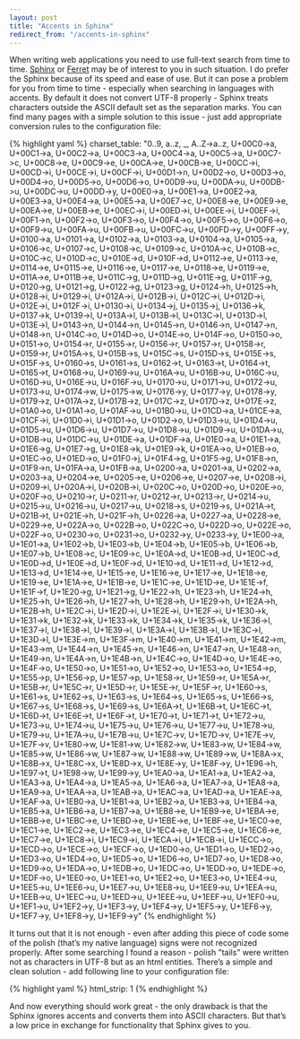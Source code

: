 ```yaml
---
layout: post
title: "Accents in Sphinx"
redirect_from: "/accents-in-sphinx"
---
```


When writing web applications you need to use full-text search from time to time. [Sphinx][sphinx] or [Ferret][ferret] may be of interest to you in such situation. I do prefer the Sphinx because of its speed and ease of use. But it can pose a problem for you from time to time - especially when searching in languages with accents. By default it does not convert UTF-8 properly - Sphinx treats characters outside the ASCII default set as the separation marks. You can find many pages with a simple solution to this issue - just add appropriate conversion rules to the configuration file:

{% highlight yaml %}
charset_table: "0..9, a..z, _, A..Z->a..z, U+00C0->a, U+00C1->a, U+00C2->a, U+00C3->a, U+00C4->a, U+00C5->a, U+00C7->c, U+00C8->e, U+00C9->e, U+00CA->e, U+00CB->e, U+00CC->i, U+00CD->i, U+00CE->i, U+00CF->i, U+00D1->n, U+00D2->o, U+00D3->o, U+00D4->o, U+00D5->o, U+00D6->o, U+00D9->u, U+00DA->u, U+00DB->u, U+00DC->u, U+00DD->y, U+00E0->a, U+00E1->a, U+00E2->a, U+00E3->a, U+00E4->a, U+00E5->a, U+00E7->c, U+00E8->e, U+00E9->e, U+00EA->e, U+00EB->e, U+00EC->i, U+00ED->i, U+00EE->i, U+00EF->i, U+00F1->n, U+00F2->o, U+00F3->o, U+00F4->o, U+00F5->o, U+00F6->o, U+00F9->u, U+00FA->u, U+00FB->u, U+00FC->u, U+00FD->y, U+00FF->y, U+0100->a, U+0101->a, U+0102->a, U+0103->a, U+0104->a, U+0105->a, U+0106->c, U+0107->c, U+0108->c, U+0109->c, U+010A->c, U+010B->c, U+010C->c, U+010D->c, U+010E->d, U+010F->d, U+0112->e, U+0113->e, U+0114->e, U+0115->e, U+0116->e, U+0117->e, U+0118->e, U+0119->e, U+011A->e, U+011B->e, U+011C->g, U+011D->g, U+011E->g, U+011F->g, U+0120->g, U+0121->g, U+0122->g, U+0123->g, U+0124->h, U+0125->h, U+0128->i, U+0129->i, U+012A->i, U+012B->i, U+012C->i, U+012D->i, U+012E->i, U+012F->i, U+0130->i, U+0134->j, U+0135->j, U+0136->k, U+0137->k, U+0139->l, U+013A->l, U+013B->l, U+013C->l, U+013D->l, U+013E->l, U+0143->n, U+0144->n, U+0145->n, U+0146->n, U+0147->n, U+0148->n, U+014C->o, U+014D->o, U+014E->o, U+014F->o, U+0150->o, U+0151->o, U+0154->r, U+0155->r, U+0156->r, U+0157->r, U+0158->r, U+0159->r, U+015A->s, U+015B->s, U+015C->s, U+015D->s, U+015E->s, U+015F->s, U+0160->s, U+0161->s, U+0162->t, U+0163->t, U+0164->t, U+0165->t, U+0168->u, U+0169->u, U+016A->u, U+016B->u, U+016C->u, U+016D->u, U+016E->u, U+016F->u, U+0170->u, U+0171->u, U+0172->u, U+0173->u, U+0174->w, U+0175->w, U+0176->y, U+0177->y, U+0178->y, U+0179->z, U+017A->z, U+017B->z, U+017C->z, U+017D->z, U+017E->z, U+01A0->o, U+01A1->o, U+01AF->u, U+01B0->u, U+01CD->a, U+01CE->a, U+01CF->i, U+01D0->i, U+01D1->o, U+01D2->o, U+01D3->u, U+01D4->u, U+01D5->u, U+01D6->u, U+01D7->u, U+01D8->u, U+01D9->u, U+01DA->u, U+01DB->u, U+01DC->u, U+01DE->a, U+01DF->a, U+01E0->a, U+01E1->a, U+01E6->g, U+01E7->g, U+01E8->k, U+01E9->k, U+01EA->o, U+01EB->o, U+01EC->o, U+01ED->o, U+01F0->j, U+01F4->g, U+01F5->g, U+01F8->n, U+01F9->n, U+01FA->a, U+01FB->a, U+0200->a, U+0201->a, U+0202->a, U+0203->a, U+0204->e, U+0205->e, U+0206->e, U+0207->e, U+0208->i, U+0209->i, U+020A->i, U+020B->i, U+020C->o, U+020D->o, U+020E->o, U+020F->o, U+0210->r, U+0211->r, U+0212->r, U+0213->r, U+0214->u, U+0215->u, U+0216->u, U+0217->u, U+0218->s, U+0219->s, U+021A->t, U+021B->t, U+021E->h, U+021F->h, U+0226->a, U+0227->a, U+0228->e, U+0229->e, U+022A->o, U+022B->o, U+022C->o, U+022D->o, U+022E->o, U+022F->o, U+0230->o, U+0231->o, U+0232->y, U+0233->y, U+1E00->a, U+1E01->a, U+1E02->b, U+1E03->b, U+1E04->b, U+1E05->b, U+1E06->b, U+1E07->b, U+1E08->c, U+1E09->c, U+1E0A->d, U+1E0B->d, U+1E0C->d, U+1E0D->d, U+1E0E->d, U+1E0F->d, U+1E10->d, U+1E11->d, U+1E12->d, U+1E13->d, U+1E14->e, U+1E15->e, U+1E16->e, U+1E17->e, U+1E18->e, U+1E19->e, U+1E1A->e, U+1E1B->e, U+1E1C->e, U+1E1D->e, U+1E1E->f, U+1E1F->f, U+1E20->g, U+1E21->g, U+1E22->h, U+1E23->h, U+1E24->h, U+1E25->h, U+1E26->h, U+1E27->h, U+1E28->h, U+1E29->h, U+1E2A->h, U+1E2B->h, U+1E2C->i, U+1E2D->i, U+1E2E->i, U+1E2F->i, U+1E30->k, U+1E31->k, U+1E32->k, U+1E33->k, U+1E34->k, U+1E35->k, U+1E36->l, U+1E37->l, U+1E38->l, U+1E39->l, U+1E3A->l, U+1E3B->l, U+1E3C->l, U+1E3D->l, U+1E3E->m, U+1E3F->m, U+1E40->m, U+1E41->m, U+1E42->m, U+1E43->m, U+1E44->n, U+1E45->n, U+1E46->n, U+1E47->n, U+1E48->n, U+1E49->n, U+1E4A->n, U+1E4B->n, U+1E4C->o, U+1E4D->o, U+1E4E->o, U+1E4F->o, U+1E50->o, U+1E51->o, U+1E52->o, U+1E53->o, U+1E54->p, U+1E55->p, U+1E56->p, U+1E57->p, U+1E58->r, U+1E59->r, U+1E5A->r, U+1E5B->r, U+1E5C->r, U+1E5D->r, U+1E5E->r, U+1E5F->r, U+1E60->s, U+1E61->s, U+1E62->s, U+1E63->s, U+1E64->s, U+1E65->s, U+1E66->s, U+1E67->s, U+1E68->s, U+1E69->s, U+1E6A->t, U+1E6B->t, U+1E6C->t, U+1E6D->t, U+1E6E->t, U+1E6F->t, U+1E70->t, U+1E71->t, U+1E72->u, U+1E73->u, U+1E74->u, U+1E75->u, U+1E76->u, U+1E77->u, U+1E78->u, U+1E79->u, U+1E7A->u, U+1E7B->u, U+1E7C->v, U+1E7D->v, U+1E7E->v, U+1E7F->v, U+1E80->w, U+1E81->w, U+1E82->w, U+1E83->w, U+1E84->w, U+1E85->w, U+1E86->w, U+1E87->w, U+1E88->w, U+1E89->w, U+1E8A->x, U+1E8B->x, U+1E8C->x, U+1E8D->x, U+1E8E->y, U+1E8F->y, U+1E96->h, U+1E97->t, U+1E98->w, U+1E99->y, U+1EA0->a, U+1EA1->a, U+1EA2->a, U+1EA3->a, U+1EA4->a, U+1EA5->a, U+1EA6->a, U+1EA7->a, U+1EA8->a, U+1EA9->a, U+1EAA->a, U+1EAB->a, U+1EAC->a, U+1EAD->a, U+1EAE->a, U+1EAF->a, U+1EB0->a, U+1EB1->a, U+1EB2->a, U+1EB3->a, U+1EB4->a, U+1EB5->a, U+1EB6->a, U+1EB7->a, U+1EB8->e, U+1EB9->e, U+1EBA->e, U+1EBB->e, U+1EBC->e, U+1EBD->e, U+1EBE->e, U+1EBF->e, U+1EC0->e, U+1EC1->e, U+1EC2->e, U+1EC3->e, U+1EC4->e, U+1EC5->e, U+1EC6->e, U+1EC7->e, U+1EC8->i, U+1EC9->i, U+1ECA->i, U+1ECB->i, U+1ECC->o, U+1ECD->o, U+1ECE->o, U+1ECF->o, U+1ED0->o, U+1ED1->o, U+1ED2->o, U+1ED3->o, U+1ED4->o, U+1ED5->o, U+1ED6->o, U+1ED7->o, U+1ED8->o, U+1ED9->o, U+1EDA->o, U+1EDB->o, U+1EDC->o, U+1EDD->o, U+1EDE->o, U+1EDF->o, U+1EE0->o, U+1EE1->o, U+1EE2->o, U+1EE3->o, U+1EE4->u, U+1EE5->u, U+1EE6->u, U+1EE7->u, U+1EE8->u, U+1EE9->u, U+1EEA->u, U+1EEB->u, U+1EEC->u, U+1EED->u, U+1EEE->u, U+1EEF->u, U+1EF0->u, U+1EF1->u, U+1EF2->y, U+1EF3->y, U+1EF4->y, U+1EF5->y, U+1EF6->y, U+1EF7->y, U+1EF8->y, U+1EF9->y"
{% endhighlight %}

It turns out that it is not enough - even after adding this piece of code some of the polish (that’s my native language) signs were not recognized properly. After some searching I found a reason - polish "tails" were written not as characters in UTF-8 but as an html entities. There’s a simple and clean solution - add following line to your configuration file:

{% highlight yaml %}
html_strip: 1
{% endhighlight %}

And now everything should work great - the only drawback is that the Sphinx ignores accents and converts them into ASCII characters. But that’s a low price in exchange for functionality that Sphinx gives to you.

[ferret]: http://ferret.davebalmain.com/trac
[sphinx]: http://www.sphinxsearch.com/
